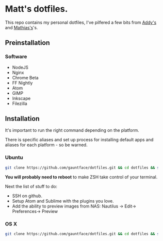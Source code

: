 # Matt's dotfiles.

This repo contains my personal dotfiles, I've pilfered a few bits from
 [Addy's](https://github.com/addyosmani/dotfiles/) and
 [Mathias's](https://github.com/mathiasbynens/dotfiles/)'s.

## Preinstallation

### Software

- NodeJS
- Nginx
- Chrome Beta
- FF Nightly
- Atom
- GIMP
- Inkscape
- Filezilla

## Installation

It's important to run the right command depending on the platform.

There is specific aliases and set up process for installing default apps and
aliases for each platform - so be warned.

### Ubuntu

```bash
git clone https://github.com/gauntface/dotfiles.git && cd dotfiles && sh ubuntu-setup.sh
```

**You will probably need to reboot** to make ZSH take control of your terminal.

Next the list of stuff to do:

* SSH on github.
* Setup Atom and Sublime with the plugins you love.
* Add the ability to preview images from NAS: Nautilus -> Edit-> Preferences-> Preview

### OS X

```bash
git clone https://github.com/gauntface/dotfiles.git && cd dotfiles && sh mac-setup.sh
```
